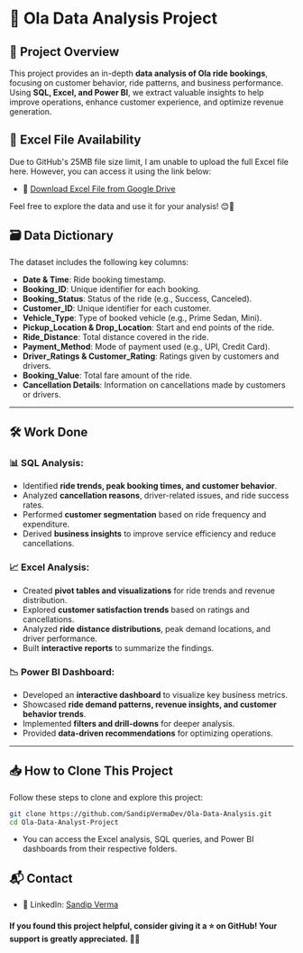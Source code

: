 # 🚖 Ola Data Analysis Project

## 📌 Project Overview

This project provides an in-depth **data analysis of Ola ride bookings**, focusing on customer behavior, ride patterns, and business performance. Using **SQL, Excel, and Power BI**, we extract valuable insights to help improve operations, enhance customer experience, and optimize revenue generation.

## 📂 Excel File Availability

Due to GitHub's 25MB file size limit, I am unable to upload the full Excel file here. However, you can access it using the link below:

- 🔗 [Download Excel File from Google Drive](https://docs.google.com/spreadsheets/d/1kjPS1tgUMVX6eE-qZVq7tcA7iKkD_AuW/edit?usp=sharing&ouid=100280068005031930228&rtpof=true&sd=true)

Feel free to explore the data and use it for your analysis! 😊🚀
 
## 🗃️ Data Dictionary

The dataset includes the following key columns:

- **Date & Time**: Ride booking timestamp.
- **Booking_ID**: Unique identifier for each booking.
- **Booking_Status**: Status of the ride (e.g., Success, Canceled).
- **Customer_ID**: Unique identifier for each customer.
- **Vehicle_Type**: Type of booked vehicle (e.g., Prime Sedan, Mini).
- **Pickup_Location & Drop_Location**: Start and end points of the ride.
- **Ride_Distance**: Total distance covered in the ride.
- **Payment_Method**: Mode of payment used (e.g., UPI, Credit Card).
- **Driver_Ratings & Customer_Rating**: Ratings given by customers and drivers.
- **Booking_Value**: Total fare amount of the ride.
- **Cancellation Details**: Information on cancellations made by customers or drivers.

---

## 🛠️ Work Done

### 📊 SQL Analysis:
- Identified **ride trends, peak booking times, and customer behavior**.
- Analyzed **cancellation reasons**, driver-related issues, and ride success rates.
- Performed **customer segmentation** based on ride frequency and expenditure.
- Derived **business insights** to improve service efficiency and reduce cancellations.

### 📈 Excel Analysis:
- Created **pivot tables and visualizations** for ride trends and revenue distribution.
- Explored **customer satisfaction trends** based on ratings and cancellations.
- Analyzed **ride distance distributions**, peak demand locations, and driver performance.
- Built **interactive reports** to summarize the findings.

### 📉 Power BI Dashboard:
- Developed an **interactive dashboard** to visualize key business metrics.
- Showcased **ride demand patterns, revenue insights, and customer behavior trends**.
- Implemented **filters and drill-downs** for deeper analysis.
- Provided **data-driven recommendations** for optimizing operations.

---

## 📥 How to Clone This Project

Follow these steps to clone and explore this project:

```bash
git clone https://github.com/SandipVermaDev/Ola-Data-Analysis.git
cd Ola-Data-Analyst-Project
```
- You can access the Excel analysis, SQL queries, and Power BI dashboards from their respective folders.

## 📬 Contact
- 📌 LinkedIn: [Sandip Verma](https://www.linkedin.com/in/sandip-verma-dev/)

#### If you found this project helpful, consider giving it a ⭐ on GitHub! Your support is greatly appreciated. 🚀✨

